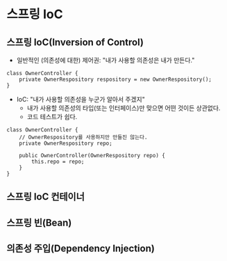 스프링 IoC
=========

## 스프링 IoC(Inversion of Control)
* 일반적인 (의존성에 대한) 제어권: "내가 사용할 의존성은 내가 만든다."
```
class OwnerController {
    private OwnerRespository respository = new OwnerRespository();
}
```
* IoC: "내가 사용할 의존성을 누군가 알아서 주겠지"
    - 내가 사용할 의존성의 타입(또는 인터페이스)만 맞으면 어떤 것이든 상관없다.
    - 코드 테스트가 쉽다.
```
class OwnerController {
    // OwnerRespository를 사용하지만 만들진 않는다.
    private OwnerRespository repo;
    
    public OwnerController(OwnerRespository repo) {
        this.repo = repo;
    }
}
```



## 스프링 IoC 컨테이너
## 스프링 빈(Bean)
## 의존성 주입(Dependency Injection)